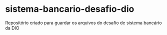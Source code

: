 # sistema-bancario-desafio-dio
Repositório criado para guardar os arquivos do desafio de sistema bancário da DIO

